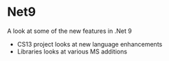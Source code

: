 # Net9

A look at some of the new features in .Net 9
- CS13 project looks at new language enhancements
- Libraries looks at various MS additions

